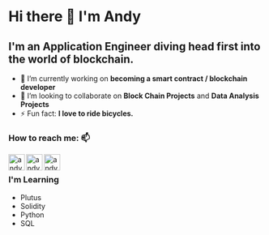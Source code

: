 # Hi there 👋 I'm Andy

## I'm an Application Engineer diving head first into the world of blockchain.

<!--
**andywoodruff6/andywoodruff6** is a ✨ _special_ ✨ repository because its `README.md` (this file) appears on your GitHub profile.
Here are some ideas to get you started: -->

- 🔭 I’m currently working on <b>becoming a smart contract / blockchain developer</b>
- 👯 I’m looking to collaborate on <b>Block Chain Projects</b> and <b>Data Analysis Projects</b>
- ⚡ Fun fact: <b>I love to ride bicycles.</b>

### How to reach me: 📫

[<img align="left" alt="andywoodruff6 | LinkedIn" width="32px" src="https://cdn.jsdelivr.net/npm/simple-icons@v3/icons/linkedin.svg" />][linkedin]
[<img align="left" alt="andywoodruff6 | Twitter" width="32px" src="https://cdn.jsdelivr.net/npm/simple-icons@v3/icons/twitter.svg" />][twitter]
[<img align="left" alt="andywoodruff6 | Gmail" width="32px" src="https://cdn.jsdelivr.net/npm/simple-icons@v3/icons/gmail.svg" />][gmail]
<br>



### I'm Learning
- Plutus 
- Solidity
- Python
- SQL
<br>
<!-- 
![Twitter URL](https://img.shields.io/twitter/url?label=Follow%20Me&style=social&url=https%3A%2F%2Ftwitter.com%2FWoodruffAndy)


-->



[linkedin]: https://www.linkedin.com/in/andrew-woodruff-72b70075/
[twitter]: https://twitter.com/WoodruffAndy
[gmail]: andywoodruff6@gmail.com
